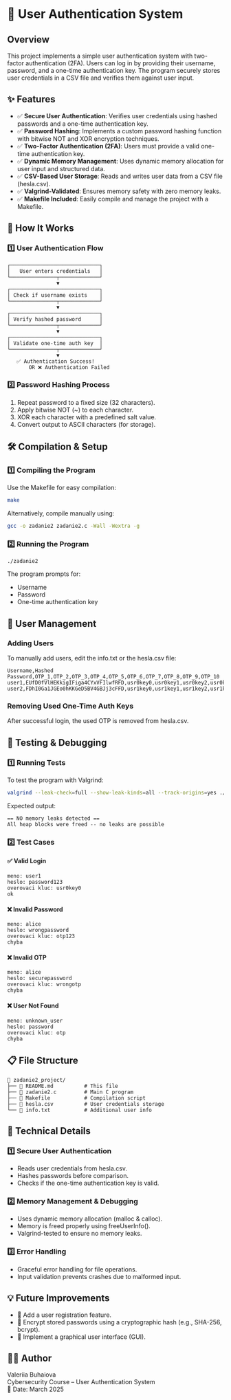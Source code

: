 # 🔐 User Authentication System

## Overview
This project implements a simple user authentication system with two-factor authentication (2FA). Users can log in by providing their username, password, and a one-time authentication key. The program securely stores user credentials in a CSV file and verifies them against user input.

## ✨ Features
- ✅ **Secure User Authentication**: Verifies user credentials using hashed passwords and a one-time authentication key.
- ✅ **Password Hashing**: Implements a custom password hashing function with bitwise NOT and XOR encryption techniques.
- ✅ **Two-Factor Authentication (2FA)**: Users must provide a valid one-time authentication key.
- ✅ **Dynamic Memory Management**: Uses dynamic memory allocation for user input and structured data.
- ✅ **CSV-Based User Storage**: Reads and writes user data from a CSV file (hesla.csv).
- ✅ **Valgrind-Validated**: Ensures memory safety with zero memory leaks.
- ✅ **Makefile Included**: Easily compile and manage the project with a Makefile.

## 🚀 How It Works

### 1️⃣ User Authentication Flow
```
┌─────────────────────────────┐
│   User enters credentials   │
└───────────────┬─────────────┘
                ▼
┌─────────────────────────────┐
│ Check if username exists    │
└───────────────┬─────────────┘
                ▼
┌─────────────────────────────┐
│ Verify hashed password      │
└───────────────┬─────────────┘
                ▼
┌─────────────────────────────┐
│ Validate one-time auth key  │
└───────────────┬─────────────┘
                ▼
   ✅ Authentication Success!   
       OR ❌ Authentication Failed
```

### 2️⃣ Password Hashing Process
1. Repeat password to a fixed size (32 characters).
2. Apply bitwise NOT (~) to each character.
3. XOR each character with a predefined salt value.
4. Convert output to ASCII characters (for storage).

## 🛠️ Compilation & Setup

### 1️⃣ Compiling the Program
Use the Makefile for easy compilation:

```sh
make
```

Alternatively, compile manually using:

```sh
gcc -o zadanie2 zadanie2.c -Wall -Wextra -g
```

### 2️⃣ Running the Program
```sh
./zadanie2
```

The program prompts for:
- Username
- Password
- One-time authentication key

## 🔄 User Management

### Adding Users
To manually add users, edit the info.txt or the hesla.csv file:

```csv
Username,Hashed Password,OTP_1,OTP_2,OTP_3,OTP_4,OTP_5,OTP_6,OTP_7,OTP_8,OTP_9,OTP_10
user1,EUfD0fVlHEKkigIFiga4CYxVFIlwfRFD,usr0key0,usr0key1,usr0key2,usr0key3,usr0key4,usr0key5,usr0key6,usr0key7,usr0key8,usr0key9
user2,FDhI0Ga1JGEo0hKKGeD5BV4GBJj3cFFD,usr1key0,usr1key1,usr1key2,usr1key3,usr1key4,usr1key5,usr1key6,usr1key7,usr1key8,usr1key9
```

### Removing Used One-Time Auth Keys
After successful login, the used OTP is removed from hesla.csv.

## 🧪 Testing & Debugging

### 1️⃣ Running Tests
To test the program with Valgrind:

```sh
valgrind --leak-check=full --show-leak-kinds=all --track-origins=yes ./zadanie2
```

Expected output:
```
== NO memory leaks detected ==
All heap blocks were freed -- no leaks are possible
```

### 2️⃣ Test Cases

#### ✅ Valid Login
```
meno: user1
heslo: password123
overovaci kluc: usr0key0
ok
```

#### ❌ Invalid Password
```
meno: alice
heslo: wrongpassword
overovaci kluc: otp123
chyba
```

#### ❌ Invalid OTP
```
meno: alice
heslo: securepassword
overovaci kluc: wrongotp
chyba
```

#### ❌ User Not Found
```
meno: unknown_user
heslo: password
overovaci kluc: otp
chyba
```

## 📋 File Structure
```
📂 zadanie2_project/
├── 📝 README.md          # This file
├── 📄 zadanie2.c         # Main C program
├── 📄 Makefile           # Compilation script
├── 📄 hesla.csv          # User credentials storage
└── 📄 info.txt           # Additional user info
```

## 📌 Technical Details

### 1️⃣ Secure User Authentication
- Reads user credentials from hesla.csv.
- Hashes passwords before comparison.
- Checks if the one-time authentication key is valid.

### 2️⃣ Memory Management & Debugging
- Uses dynamic memory allocation (malloc & calloc).
- Memory is freed properly using freeUserInfo().
- Valgrind-tested to ensure no memory leaks.

### 3️⃣ Error Handling
- Graceful error handling for file operations.
- Input validation prevents crashes due to malformed input.

## 💡 Future Improvements
- 🔹 Add a user registration feature.
- 🔹 Encrypt stored passwords using a cryptographic hash (e.g., SHA-256, bcrypt).
- 🔹 Implement a graphical user interface (GUI).

## 👨‍💻 Author
Valeriia Buhaiova  
Cybersecurity Course – User Authentication System  
📅 Date: March 2025
